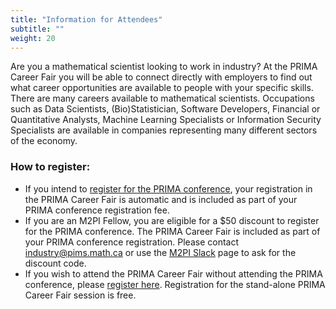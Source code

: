 ```yaml
---
title: "Information for Attendees"
subtitle: ""
weight: 20
---
```

Are you a mathematical scientist looking to work in industry?  At the PRIMA
Career Fair you will be able to connect directly with employers to find out
what career opportunities are available to people with your specific skills.
There are many careers available to mathematical scientists.  Occupations such
as  Data Scientists, (Bio)Statistician, Software Developers, Financial or
Quantitative Analysts, Machine Learning Specialists or Information Security
Specialists are available in companies representing many different sectors of
the economy. 

### How to register:

  * If you intend to [register for the PRIMA
    conference](https://events.eply.com/PRIMA2022), your registration in the
    PRIMA Career Fair is automatic and is included as part of your PRIMA
    conference registration fee.
  * If you are an M2PI Fellow, you are eligible for a $50 discount to register
    for the PRIMA conference.  The PRIMA Career Fair is included as part of your
    PRIMA conference registration.  Please contact
    <a href="mailto:industry@pims.math.ca?PRIMA 2022 M2PI Registration">industry@pims.math.ca</a>
    or use the [M2PI Slack](https://m2pi-ca.slack.com) page to ask for the discount code. 
  * If you wish to attend the PRIMA Career Fair without attending the PRIMA
    conference, please [register
    here](https://www.eventbrite.ca/e/prima-career-fair-in-the-mathematical-sciences-tickets-444687782127).
    Registration for the stand-alone PRIMA Career Fair session is free.
